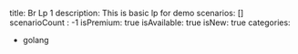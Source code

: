 title: Br Lp 1
description: This is basic lp for demo 
scenarios: []
scenarioCount : -1
isPremium: true
isAvailable: true
isNew: true
categories:
  - golang